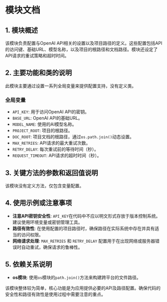 # 模块文档

## 1. 模块概述
该模块负责配置与OpenAI API相关的设置以及项目路径的定义。这些配置包括API的访问键、基础URL、模型名称，以及项目的根路径和文档路径。模块还设定了API请求的重试策略和超时时间。

## 2. 主要功能和类的说明
此模块主要通过设置一系列全局变量来提供配置支持，没有定义类。

### 全局变量
- `API_KEY`: 用于访问OpenAI API的密钥。
- `BASE_URL`: OpenAI API的基础URL。
- `MODEL_NAME`: 使用的AI模型名称。
- `PROJECT_ROOT`: 项目的根路径。
- `DOC_ROOT`: 项目文档的根路径，通过`os.path.join()`动态设置。
- `MAX_RETRIES`: API请求的最大重试次数。
- `RETRY_DELAY`: 每次重试前的等待时间（秒）。
- `REQUEST_TIMEOUT`: API请求的超时时间（秒）。

## 3. 关键方法的参数和返回值说明
该模块没有定义方法，仅包含变量配置。

## 4. 使用示例或注意事项
- **注意API密钥安全性**: `API_KEY`在代码中不应以明文形式存放于版本控制系统。建议使用环境变量或密钥管理工具。
- **路径有效性**: 在使用配置的项目路径时，确保路径在实际系统中存在并具有适当的访问权限。
- **网络请求处理**: `MAX_RETRIES` 和 `RETRY_DELAY` 配置用于在出现网络或服务器错误时自动重试，确保请求的鲁棒性。

## 5. 依赖关系说明
- **os模块**: 使用`os`模块的`path.join()`方法来构建跨平台的文件路径。

该模块整体较为简单，核心功能是为应用提供必要的API及路径配置。确保代码的安全性和路径有效性是使用过程中需要注意的重点。